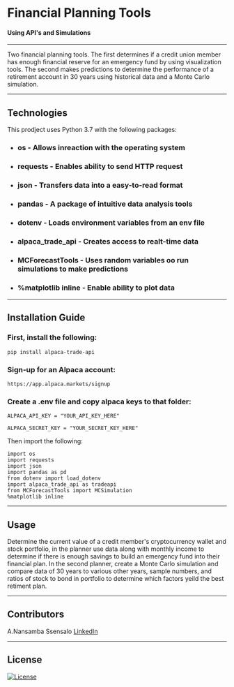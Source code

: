 


# Financial Planning Tools
#### Using API's and Simulations

---
Two financial planning tools. The first determines if a credit union member has enough financial reserve for an emergency fund by using visualization tools. The second makes predictions to determine the performance of a retirement account in 30 years using historical data and a Monte Carlo simulation.  

---

## Technologies

This prodject uses Python 3.7 with the following packages:
* ### **os** - Allows inreaction with the operating system
* ### **requests** - Enables ability to send HTTP request
* ### **json** - Transfers data into a easy-to-read format
* ### **pandas** - A package of intuitive data analysis tools
* ### **dotenv** - Loads environment variables from an env file
* ### **alpaca_trade_api** - Creates access to realt-time data
* ### **MCForecastTools** - Uses random variables oo run simulations to make predictions
* ### **%matplotlib inline** - Enable ability to plot data

---

## Installation Guide

### First, install the following:
    
    pip install alpaca-trade-api

### Sign-up for an Alpaca account:
   
    https://app.alpaca.markets/signup

### Create a .env file and copy alpaca keys to that folder:

    ALPACA_API_KEY = "YOUR_API_KEY_HERE"

    ALPACA_SECRET_KEY = "YOUR_SECRET_KEY_HERE"

Then import the following:
    
    import os
    import requests
    import json
    import pandas as pd
    from dotenv import load_dotenv
    import alpaca_trade_api as tradeapi
    from MCForecastTools import MCSimulation
    %matplotlib inline
    
---

## Usage

Determine the current value of a credit member's cryptocurrency wallet and stock portfolio, in the planner use data along with monthly income to determine if there is enough savings to build an emergency fund into their financial plan. In the second planner, create a Monte Carlo simulation and compare data of 30 years to various other years, sample numbers, and ratios of stock to bond in portfolio to determine which factors yeild the best retiment plan. 

 
---

## Contributors

A.Nansamba Ssensalo
[LinkedIn](www.linkedin.com/in/a-nansamba-ssensalo)

---

## License

[![License](https://img.shields.io/badge/License-Boost%201.0-lightblue.svg)](https://www.boost.org/LICENSE_1_0.txt)
